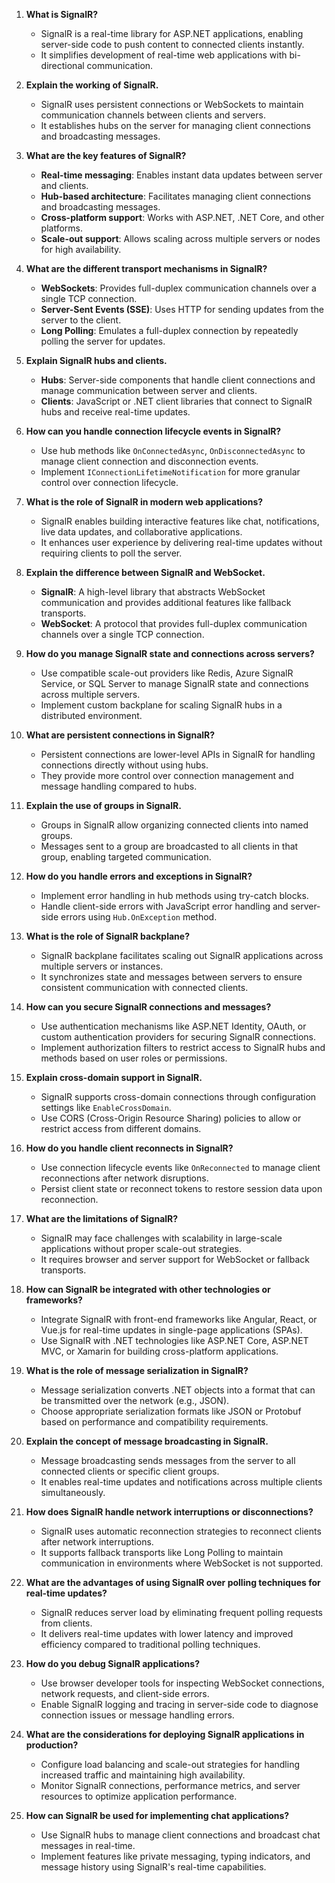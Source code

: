 
1. **What is SignalR?**
   - SignalR is a real-time library for ASP.NET applications, enabling server-side code to push content to connected clients instantly.
   - It simplifies development of real-time web applications with bi-directional communication.

2. **Explain the working of SignalR.**
   - SignalR uses persistent connections or WebSockets to maintain communication channels between clients and servers.
   - It establishes hubs on the server for managing client connections and broadcasting messages.

3. **What are the key features of SignalR?**
   - **Real-time messaging**: Enables instant data updates between server and clients.
   - **Hub-based architecture**: Facilitates managing client connections and broadcasting messages.
   - **Cross-platform support**: Works with ASP.NET, .NET Core, and other platforms.
   - **Scale-out support**: Allows scaling across multiple servers or nodes for high availability.

4. **What are the different transport mechanisms in SignalR?**
   - **WebSockets**: Provides full-duplex communication channels over a single TCP connection.
   - **Server-Sent Events (SSE)**: Uses HTTP for sending updates from the server to the client.
   - **Long Polling**: Emulates a full-duplex connection by repeatedly polling the server for updates.

5. **Explain SignalR hubs and clients.**
   - **Hubs**: Server-side components that handle client connections and manage communication between server and clients.
   - **Clients**: JavaScript or .NET client libraries that connect to SignalR hubs and receive real-time updates.

6. **How can you handle connection lifecycle events in SignalR?**
   - Use hub methods like `OnConnectedAsync`, `OnDisconnectedAsync` to manage client connection and disconnection events.
   - Implement `IConnectionLifetimeNotification` for more granular control over connection lifecycle.

7. **What is the role of SignalR in modern web applications?**
   - SignalR enables building interactive features like chat, notifications, live data updates, and collaborative applications.
   - It enhances user experience by delivering real-time updates without requiring clients to poll the server.

8. **Explain the difference between SignalR and WebSocket.**
   - **SignalR**: A high-level library that abstracts WebSocket communication and provides additional features like fallback transports.
   - **WebSocket**: A protocol that provides full-duplex communication channels over a single TCP connection.

9. **How do you manage SignalR state and connections across servers?**
   - Use compatible scale-out providers like Redis, Azure SignalR Service, or SQL Server to manage SignalR state and connections across multiple servers.
   - Implement custom backplane for scaling SignalR hubs in a distributed environment.

10. **What are persistent connections in SignalR?**
    - Persistent connections are lower-level APIs in SignalR for handling connections directly without using hubs.
    - They provide more control over connection management and message handling compared to hubs.

11. **Explain the use of groups in SignalR.**
    - Groups in SignalR allow organizing connected clients into named groups.
    - Messages sent to a group are broadcasted to all clients in that group, enabling targeted communication.

12. **How do you handle errors and exceptions in SignalR?**
    - Implement error handling in hub methods using try-catch blocks.
    - Handle client-side errors with JavaScript error handling and server-side errors using `Hub.OnException` method.

13. **What is the role of SignalR backplane?**
    - SignalR backplane facilitates scaling out SignalR applications across multiple servers or instances.
    - It synchronizes state and messages between servers to ensure consistent communication with connected clients.

14. **How can you secure SignalR connections and messages?**
    - Use authentication mechanisms like ASP.NET Identity, OAuth, or custom authentication providers for securing SignalR connections.
    - Implement authorization filters to restrict access to SignalR hubs and methods based on user roles or permissions.

15. **Explain cross-domain support in SignalR.**
    - SignalR supports cross-domain connections through configuration settings like `EnableCrossDomain`.
    - Use CORS (Cross-Origin Resource Sharing) policies to allow or restrict access from different domains.

16. **How do you handle client reconnects in SignalR?**
    - Use connection lifecycle events like `OnReconnected` to manage client reconnections after network disruptions.
    - Persist client state or reconnect tokens to restore session data upon reconnection.

17. **What are the limitations of SignalR?**
    - SignalR may face challenges with scalability in large-scale applications without proper scale-out strategies.
    - It requires browser and server support for WebSocket or fallback transports.

18. **How can SignalR be integrated with other technologies or frameworks?**
    - Integrate SignalR with front-end frameworks like Angular, React, or Vue.js for real-time updates in single-page applications (SPAs).
    - Use SignalR with .NET technologies like ASP.NET Core, ASP.NET MVC, or Xamarin for building cross-platform applications.

19. **What is the role of message serialization in SignalR?**
    - Message serialization converts .NET objects into a format that can be transmitted over the network (e.g., JSON).
    - Choose appropriate serialization formats like JSON or Protobuf based on performance and compatibility requirements.

20. **Explain the concept of message broadcasting in SignalR.**
    - Message broadcasting sends messages from the server to all connected clients or specific client groups.
    - It enables real-time updates and notifications across multiple clients simultaneously.

21. **How does SignalR handle network interruptions or disconnections?**
    - SignalR uses automatic reconnection strategies to reconnect clients after network interruptions.
    - It supports fallback transports like Long Polling to maintain communication in environments where WebSocket is not supported.

22. **What are the advantages of using SignalR over polling techniques for real-time updates?**
    - SignalR reduces server load by eliminating frequent polling requests from clients.
    - It delivers real-time updates with lower latency and improved efficiency compared to traditional polling techniques.

23. **How do you debug SignalR applications?**
    - Use browser developer tools for inspecting WebSocket connections, network requests, and client-side errors.
    - Enable SignalR logging and tracing in server-side code to diagnose connection issues or message handling errors.

24. **What are the considerations for deploying SignalR applications in production?**
    - Configure load balancing and scale-out strategies for handling increased traffic and maintaining high availability.
    - Monitor SignalR connections, performance metrics, and server resources to optimize application performance.

25. **How can SignalR be used for implementing chat applications?**
    - Use SignalR hubs to manage client connections and broadcast chat messages in real-time.
    - Implement features like private messaging, typing indicators, and message history using SignalR's real-time capabilities.
